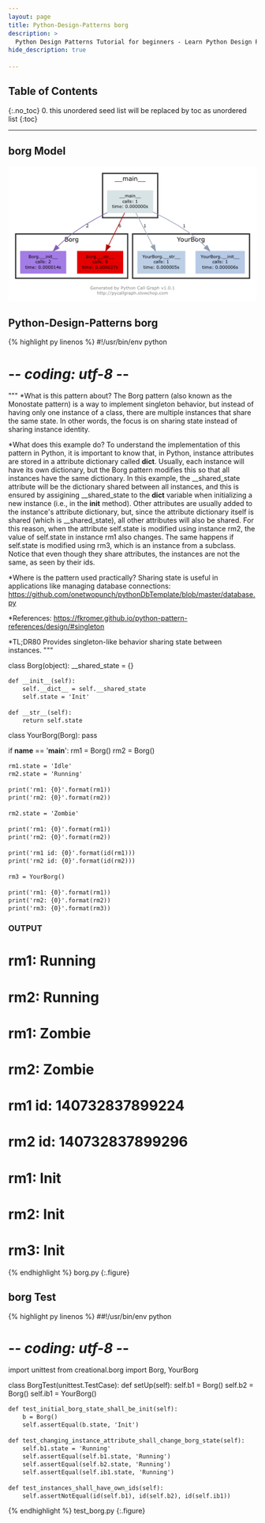 ```yaml
---
layout: page
title: Python-Design-Patterns borg
description: >
  Python Design Patterns Tutorial for beginners - Learn Python Design Patterns in simple and easy steps starting from basic to advanced concepts with examples ...
hide_description: true

---
```


## Table of Contents
{:.no_toc}
0. this unordered seed list will be replaced by toc as unordered list
{:toc}

---

## borg Model

![](/courses/python-fesign-patterns/creational/viz/borg.py.png)

## Python-Design-Patterns borg

{% highlight py linenos %}
#!/usr/bin/env python
# -*- coding: utf-8 -*-

"""
*What is this pattern about?
The Borg pattern (also known as the Monostate pattern) is a way to
implement singleton behavior, but instead of having only one instance
of a class, there are multiple instances that share the same state. In
other words, the focus is on sharing state instead of sharing instance
identity.

*What does this example do?
To understand the implementation of this pattern in Python, it is
important to know that, in Python, instance attributes are stored in a
attribute dictionary called __dict__. Usually, each instance will have
its own dictionary, but the Borg pattern modifies this so that all
instances have the same dictionary.
In this example, the __shared_state attribute will be the dictionary
shared between all instances, and this is ensured by assigining
__shared_state to the __dict__ variable when initializing a new
instance (i.e., in the __init__ method). Other attributes are usually
added to the instance's attribute dictionary, but, since the attribute
dictionary itself is shared (which is __shared_state), all other
attributes will also be shared.
For this reason, when the attribute self.state is modified using
instance rm2, the value of self.state in instance rm1 also changes. The
same happens if self.state is modified using rm3, which is an
instance from a subclass.
Notice that even though they share attributes, the instances are not
the same, as seen by their ids.

*Where is the pattern used practically?
Sharing state is useful in applications like managing database connections:
https://github.com/onetwopunch/pythonDbTemplate/blob/master/database.py

*References:
https://fkromer.github.io/python-pattern-references/design/#singleton

*TL;DR80
Provides singleton-like behavior sharing state between instances.
"""

class Borg(object):
    __shared_state = {}

    def __init__(self):
        self.__dict__ = self.__shared_state
        self.state = 'Init'

    def __str__(self):
        return self.state

class YourBorg(Borg):
    pass

if __name__ == '__main__':
    rm1 = Borg()
    rm2 = Borg()

    rm1.state = 'Idle'
    rm2.state = 'Running'

    print('rm1: {0}'.format(rm1))
    print('rm2: {0}'.format(rm2))

    rm2.state = 'Zombie'

    print('rm1: {0}'.format(rm1))
    print('rm2: {0}'.format(rm2))

    print('rm1 id: {0}'.format(id(rm1)))
    print('rm2 id: {0}'.format(id(rm2)))

    rm3 = YourBorg()

    print('rm1: {0}'.format(rm1))
    print('rm2: {0}'.format(rm2))
    print('rm3: {0}'.format(rm3))

### OUTPUT ###
# rm1: Running
# rm2: Running
# rm1: Zombie
# rm2: Zombie
# rm1 id: 140732837899224
# rm2 id: 140732837899296
# rm1: Init
# rm2: Init
# rm3: Init
{% endhighlight %}
borg.py
{:.figure}

## borg Test

{% highlight py linenos %}
##!/usr/bin/env python
# -*- coding: utf-8 -*-
import unittest
from creational.borg import Borg, YourBorg

class BorgTest(unittest.TestCase):
    def setUp(self):
        self.b1 = Borg()
        self.b2 = Borg()
        self.ib1 = YourBorg()

    def test_initial_borg_state_shall_be_init(self):
        b = Borg()
        self.assertEqual(b.state, 'Init')

    def test_changing_instance_attribute_shall_change_borg_state(self):
        self.b1.state = 'Running'
        self.assertEqual(self.b1.state, 'Running')
        self.assertEqual(self.b2.state, 'Running')
        self.assertEqual(self.ib1.state, 'Running')

    def test_instances_shall_have_own_ids(self):
        self.assertNotEqual(id(self.b1), id(self.b2), id(self.ib1))
{% endhighlight %}
test_borg.py
{:.figure}
